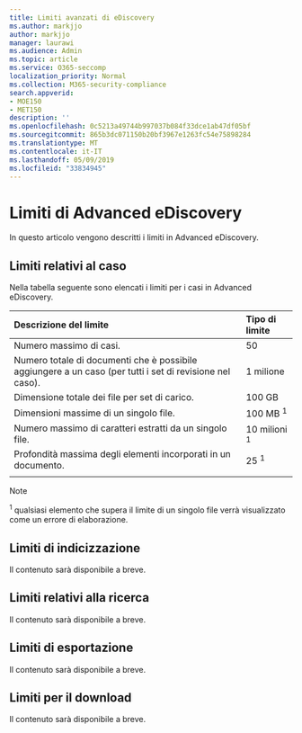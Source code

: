 ```yaml
---
title: Limiti avanzati di eDiscovery
ms.author: markjjo
author: markjjo
manager: laurawi
ms.audience: Admin
ms.topic: article
ms.service: O365-seccomp
localization_priority: Normal
ms.collection: M365-security-compliance
search.appverid:
- MOE150
- MET150
description: ''
ms.openlocfilehash: 0c5213a49744b997037b084f33dce1ab47df05bf
ms.sourcegitcommit: 865b3dc071150b20bf3967e1263fc54e75898284
ms.translationtype: MT
ms.contentlocale: it-IT
ms.lasthandoff: 05/09/2019
ms.locfileid: "33834945"
---
```

# <a name="limits-in-advanced-ediscovery"></a>Limiti di Advanced eDiscovery

In questo articolo vengono descritti i limiti in Advanced eDiscovery.

## <a name="case-limits"></a>Limiti relativi al caso

Nella tabella seguente sono elencati i limiti per i casi in Advanced eDiscovery.

|**Descrizione del limite**|**Tipo di limite**|
  |:-----|:-----|
  |Numero massimo di casi.  <br/> |50  <br/> |
  |Numero totale di documenti che è possibile aggiungere a un caso (per tutti i set di revisione nel caso).  <br/> |1 milione  <br/> |
  |Dimensione totale dei file per set di carico.  <br/> |100 GB  <br/> |
  |Dimensioni massime di un singolo file.   <br/> |100 MB <sup>1</sup> <br/> |
  |Numero massimo di caratteri estratti da un singolo file.  <br/> |10 milioni <sup>1</sup> <br/> |
  |Profondità massima degli elementi incorporati in un documento.  <br/> |25 <sup>1</sup> <br/> |
|||
 > [!NOTE]
> <sup>1</sup> qualsiasi elemento che supera il limite di un singolo file verrà visualizzato come un errore di elaborazione. 

## <a name="indexing-limits"></a>Limiti di indicizzazione

Il contenuto sarà disponibile a breve.

## <a name="search-limits"></a>Limiti relativi alla ricerca

Il contenuto sarà disponibile a breve.

## <a name="export-limits"></a>Limiti di esportazione

Il contenuto sarà disponibile a breve.

## <a name="download-limits"></a>Limiti per il download

Il contenuto sarà disponibile a breve.

